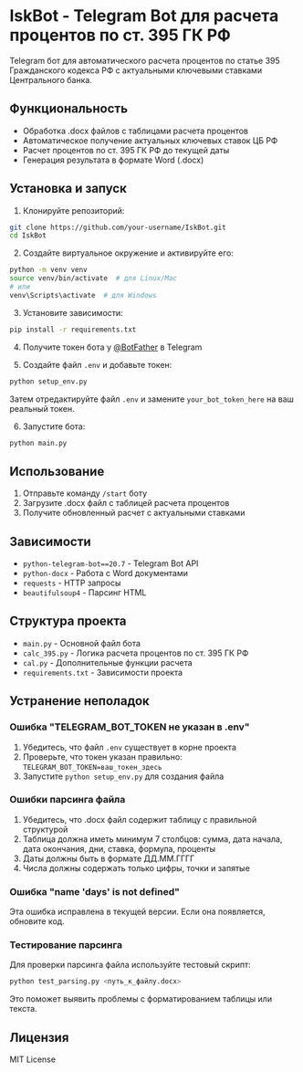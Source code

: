 # IskBot - Telegram Bot для расчета процентов по ст. 395 ГК РФ

Telegram бот для автоматического расчета процентов по статье 395 Гражданского кодекса РФ с актуальными ключевыми ставками Центрального банка.

## Функциональность

- Обработка .docx файлов с таблицами расчета процентов
- Автоматическое получение актуальных ключевых ставок ЦБ РФ
- Расчет процентов по ст. 395 ГК РФ до текущей даты
- Генерация результата в формате Word (.docx)

## Установка и запуск

1. Клонируйте репозиторий:
```bash
git clone https://github.com/your-username/IskBot.git
cd IskBot
```

2. Создайте виртуальное окружение и активируйте его:
```bash
python -m venv venv
source venv/bin/activate  # для Linux/Mac
# или
venv\Scripts\activate  # для Windows
```

3. Установите зависимости:
```bash
pip install -r requirements.txt
```

4. Получите токен бота у [@BotFather](https://t.me/BotFather) в Telegram

5. Создайте файл `.env` и добавьте токен:
```bash
python setup_env.py
```
Затем отредактируйте файл `.env` и замените `your_bot_token_here` на ваш реальный токен.

6. Запустите бота:
```bash
python main.py
```

## Использование

1. Отправьте команду `/start` боту
2. Загрузите .docx файл с таблицей расчета процентов
3. Получите обновленный расчет с актуальными ставками

## Зависимости

- `python-telegram-bot==20.7` - Telegram Bot API
- `python-docx` - Работа с Word документами
- `requests` - HTTP запросы
- `beautifulsoup4` - Парсинг HTML

## Структура проекта

- `main.py` - Основной файл бота
- `calc_395.py` - Логика расчета процентов по ст. 395 ГК РФ
- `cal.py` - Дополнительные функции расчета
- `requirements.txt` - Зависимости проекта

## Устранение неполадок

### Ошибка "TELEGRAM_BOT_TOKEN не указан в .env"
1. Убедитесь, что файл `.env` существует в корне проекта
2. Проверьте, что токен указан правильно: `TELEGRAM_BOT_TOKEN=ваш_токен_здесь`
3. Запустите `python setup_env.py` для создания файла

### Ошибки парсинга файла
1. Убедитесь, что .docx файл содержит таблицу с правильной структурой
2. Таблица должна иметь минимум 7 столбцов: сумма, дата начала, дата окончания, дни, ставка, формула, проценты
3. Даты должны быть в формате ДД.ММ.ГГГГ
4. Числа должны содержать только цифры, точки и запятые

### Ошибка "name 'days' is not defined"
Эта ошибка исправлена в текущей версии. Если она появляется, обновите код.

### Тестирование парсинга
Для проверки парсинга файла используйте тестовый скрипт:
```bash
python test_parsing.py <путь_к_файлу.docx>
```
Это поможет выявить проблемы с форматированием таблицы или текста.

## Лицензия

MIT License
